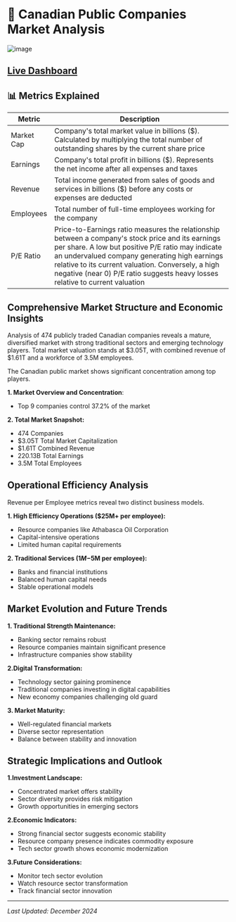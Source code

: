 # 🍁 Canadian Public Companies Market Analysis

![image](https://github.com/user-attachments/assets/1f2c471d-5b68-4506-a2f2-5b46ae1e99d0)

## [Live Dashboard](https://lookerstudio.google.com/reporting/6710d355-0924-4b22-b739-e58ea4162c36/page/p_cb4xesaand)

## 📊 Metrics Explained
| Metric     | Description |
|------------|-------------|
| Market Cap | Company's total market value in billions ($). Calculated by multiplying the total number of outstanding shares by the current share price |
| Earnings   | Company's total profit in billions ($). Represents the net income after all expenses and taxes |
| Revenue    | Total income generated from sales of goods and services in billions ($) before any costs or expenses are deducted |
| Employees  | Total number of full-time employees working for the company |
| P/E Ratio  | Price-to-Earnings ratio measures the relationship between a company's stock price and its earnings per share. A low but positive P/E ratio may   indicate an undervalued company generating high earnings relative to its current valuation. Conversely, a high negative (near 0) P/E ratio suggests heavy losses relative to current valuation |

## Comprehensive Market Structure and Economic Insights
Analysis of 474 publicly traded Canadian companies reveals a mature, diversified market with strong traditional sectors and emerging technology players. Total market valuation stands at $3.05T, with combined revenue of $1.61T and a workforce of 3.5M employees. 

The Canadian public market shows significant concentration among top players.

**1. Market Overview and Concentration**: 
- Top 9 companies control 37.2% of the market

**2. Total Market Snapshot:**
- 474 Companies
- $3.05T Total Market Capitalization
- $1.61T Combined Revenue
- 220.13B Total Earnings
- 3.5M Total Employees

## Operational Efficiency Analysis
Revenue per Employee metrics reveal two distinct business models.

**1. High Efficiency Operations ($25M+ per employee):**
- Resource companies like Athabasca Oil Corporation
- Capital-intensive operations
- Limited human capital requirements

**2. Traditional Services ($1M-$5M per employee):**
- Banks and financial institutions
- Balanced human capital needs
- Stable operational models

## Market Evolution and Future Trends

**1. Traditional Strength Maintenance:**
- Banking sector remains robust
- Resource companies maintain significant presence
- Infrastructure companies show stability

**2.Digital Transformation:**
- Technology sector gaining prominence
- Traditional companies investing in digital capabilities
- New economy companies challenging old guard

**3. Market Maturity:**
- Well-regulated financial markets
- Diverse sector representation
- Balance between stability and innovation

## Strategic Implications and Outlook

**1.Investment Landscape:**
- Concentrated market offers stability
- Sector diversity provides risk mitigation
- Growth opportunities in emerging sectors

**2.Economic Indicators:**
- Strong financial sector suggests economic stability
- Resource company presence indicates commodity exposure
- Tech sector growth shows economic modernization

**3.Future Considerations:**
- Monitor tech sector evolution
- Watch resource sector transformation
- Track financial sector innovation

---
*Last Updated: December 2024*
